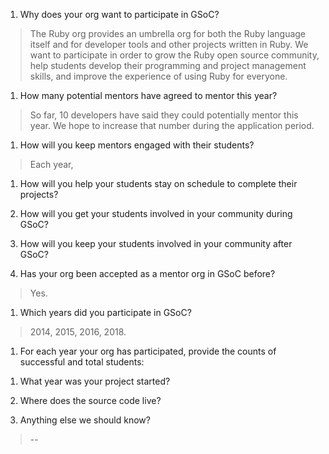 1. Why does your org want to participate in GSoC?

> The Ruby org provides an umbrella org for both the Ruby language itself and for developer tools and other projects written in Ruby. We want to participate in order to grow the Ruby open source community, help students develop their programming and project management skills, and improve the experience of using Ruby for everyone.

1. How many potential mentors have agreed to mentor this year?

> So far, 10 developers have said they could potentially mentor this year. We hope to increase that number during the application period.

1. How will you keep mentors engaged with their students?

> Each year, 

1. How will you help your students stay on schedule to complete their projects?

1. How will you get your students involved in your community during GSoC?

1. How will you keep your students involved in your community after GSoC?

1. Has your org been accepted as a mentor org in GSoC before?

> Yes.

1. Which years did you participate in GSoC?

> 2014, 2015, 2016, 2018.

1. For each year your org has participated, provide the counts of successful and total students:

> 

1. What year was your project started?

1. Where does the source code live?

1. Anything else we should know?

> --